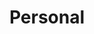 ---
title: Personal
summary: Take a look behind the scenes of the Ypertex Blog with the articles in this collection.
images:
- https://res.cloudinary.com/ypertex/image/upload/c_fill,dpr_auto,f_auto,g_auto,h_630,q_auto,w_1200/81e06294-f27b-4bb1-bcce-5e1974624e73
imageAttribution: "[Aaron Burden](https://unsplash.com/photos/xG8IQMqMITM)"
aliases:
- /tags/on-a-personal-note/
---